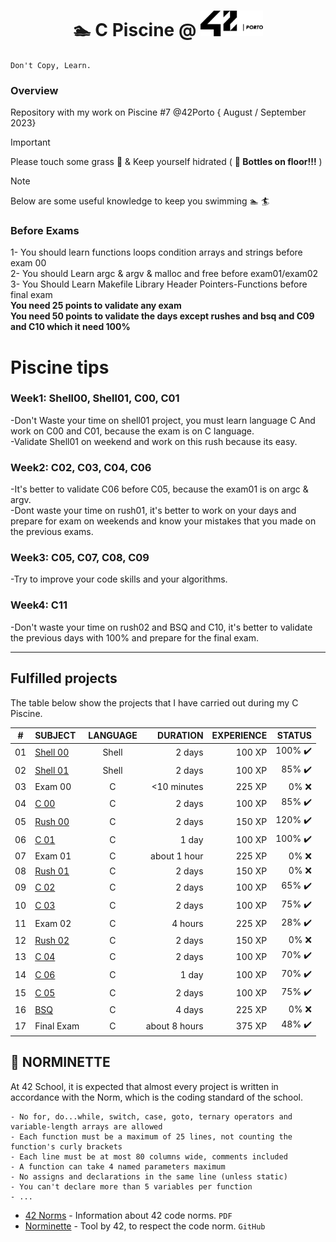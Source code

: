 <h1 align="center">
	🏊 C Piscine @ <img src="Files/Images/logo42_dark.svg" width="100" alt="42 Logo">
</h1>

`Don't Copy, Learn.` <br />

### Overview
Repository with my work on Piscine #7 @42Porto { August / September 2023}


> [!IMPORTANT]
> Please touch some grass :herb: & Keep yourself hidrated ( **🍼 Bottles on floor!!!** )


> [!NOTE]
> Below are some useful knowledge to keep you swimming :swimmer: :surfer:

### **Before Exams** <br />
1- You should learn functions loops condition arrays and strings before exam 00 <br />
2- You should Learn argc & argv & malloc and free before exam01/exam02 <br />
3- You Should Learn Makefile Library Header Pointers-Functions before final exam <br />
**You need 25 points to validate any exam** <br />
**You need 50 points to validate the days except rushes and bsq and C09 and C10 which it need 100%** 
# Piscine tips <br />
### **Week1:** Shell00, Shell01, C00, C01 <br />
-Don't Waste your time on shell01 project, you must learn language C And work on C00 and C01, because the exam is on C language. <br />
-Validate Shell01 on weekend and work on this rush because its easy. <br />
### **Week2:** C02, C03, C04, C06 <br />
-It's better to validate C06 before C05, because the exam01 is on argc & argv. <br />
-Dont waste your time on rush01, it's better to work on your days and prepare for exam on weekends and know your mistakes that you made on the previous exams. <br />
### **Week3:** C05, C07, C08, C09 <br />
-Try to improve your code skills and your algorithms. <br />
### **Week4:** C11 <br />
-Don't waste your time on rush02 and BSQ and C10, it's better to validate the previous days with 100% and prepare for the final exam. <br />

-----

## Fulfilled projects

The table below show the projects that I have carried out during my C Piscine.

|#	|SUBJECT			|LANGUAGE	|DURATION		|EXPERIENCE	|STATUS				|
|:-:    |:--				|:-:		|--:			|--:		|--:				|
|01	|[Shell 00](./shell00)		|Shell		|2 days			|100 XP		|100% :heavy_check_mark:	|
|02	|[Shell 01](./shell01)		|Shell		|2 days			|100 XP		|85% :heavy_check_mark:		|
|03	|Exam 00			|C		|<10 minutes		|225 XP		|0% :x:				|
|04	|[C 00](./c00)			|C		|2 days			|100 XP		|85% :heavy_check_mark:		|
|05	|[Rush 00](./rush00)		|C		|2 days			|150 XP		|120% :heavy_check_mark:	|
|06	|[C 01](./c01)			|C		|1 day			|100 XP		|100% :heavy_check_mark:	|
|07	|Exam 01			|C		|about 1 hour		|225 XP		|0% :x:				|
|08	|[Rush 01](./rush01)		|C		|2 days			|150 XP		|0% :x:				|
|09	|[C 02](./c02)			|C		|2 days			|100 XP		|65% :heavy_check_mark:		|
|10	|[C 03](./c03)			|C		|2 days			|100 XP		|75% :heavy_check_mark:		|
|11	|Exam 02			|C		|4 hours		|225 XP		|28% :heavy_check_mark:		|
|12	|[Rush 02](./rush02)		|C		|2 days			|150 XP		|0% :x:				|
|13	|[C 04](./c04)			|C		|2 days			|100 XP		|70% :heavy_check_mark:		|
|14	|[C 06](./c06)			|C		|1 day			|100 XP		|70% :heavy_check_mark:		|
|15	|[C 05](./c05)			|C		|2 days			|100 XP		|75% :heavy_check_mark:		|
|16	|[BSQ](./bsq)			|C		|4 days			|225 XP		|0% :x:				|
|17	|Final Exam			|C		|about 8 hours		|375 XP		|48% :heavy_check_mark:		|

 ## :cop: NORMINETTE
 At 42 School, it is expected that almost every project is written in accordance with the Norm, which is the coding standard of the school.
 
 ```
 - No for, do...while, switch, case, goto, ternary operators and variable-length arrays are allowed
 - Each function must be a maximum of 25 lines, not counting the function's curly brackets
 - Each line must be at most 80 columns wide, comments included
 - A function can take 4 named parameters maximum
 - No assigns and declarations in the same line (unless static)
 - You can't declare more than 5 variables per function
 - ...
 ```
 
 * [42 Norms](https://github.com/Drkpulse/42_Common-Core/blob/main/en.norm.pdf) - Information about 42 code norms. `PDF`
 * [Norminette](https://github.com/42School/norminette) - Tool by 42, to respect the code norm. `GitHub`
